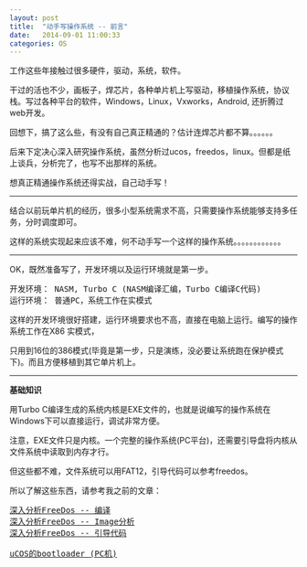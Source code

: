 ```yaml
---
layout: post
title:  "动手写操作系统 -- 前言"
date:   2014-09-01 11:00:33
categories: OS
---
```


工作这些年接触过很多硬件，驱动，系统，软件。

干过的活也不少，画板子，焊芯片，各种单片机上写驱动，移植操作系统，协议栈。写过各种平台的软件，Windows，Linux，Vxworks，Android, 还折腾过web开发。

回想下，搞了这么些，有没有自己真正精通的？估计连焊芯片都不算。。。。。。

后来下定决心深入研究操作系统，虽然分析过ucos，freedos，linux。但都是纸上谈兵，分析完了，也写不出那样的系统。

想真正精通操作系统还得实战，自己动手写！

<hr>

结合以前玩单片机的经历，很多小型系统需求不高，只需要操作系统能够支持多任务，分时调度即可。

这样的系统实现起来应该不难，何不动手写一个这样的操作系统。。。。。。。。。。。。

<hr>

OK，既然准备写了，开发环境以及运行环境就是第一步。

<pre>
开发环境： NASM, Turbo C (NASM编译汇编，Turbo C编译C代码)
运行环境： 普通PC，系统工作在实模式
</pre>

这样的开发环境很好搭建，运行环境要求也不高，直接在电脑上运行。编写的操作系统工作在X86 实模式，

只用到16位的386模式(毕竟是第一步，只是演练，没必要让系统跑在保护模式下)。而且方便移植到其它单片机上。
<hr>

<strong>基础知识</strong>

用Turbo C编译生成的系统内核是EXE文件的，也就是说编写的操作系统在Windows下可以直接运行，调试非常方便。

注意，EXE文件只是内核。一个完整的操作系统(PC平台)，还需要引导盘将内核从文件系统中读取到内存才行。

但这些都不难，文件系统可以用FAT12，引导代码可以参考freedos。

所以了解这些东西，请参考我之前的文章： 
<pre>
<a href="http://fillzero.github.io/freedos/freedos-analysis-02.html">深入分析FreeDos -- 编译</a>
<a href="http://fillzero.github.io/freedos/freedos-analysis-03.html">深入分析FreeDos -- Image分析</a>
<a href="http://fillzero.github.io/freedos/freedos-analysis-04.html">深入分析FreeDos -- 引导代码</a>

<a href="http://fillzero.github.io/ucos/ucosII.html">uCOS的bootloader (PC机)</a>
</pre>